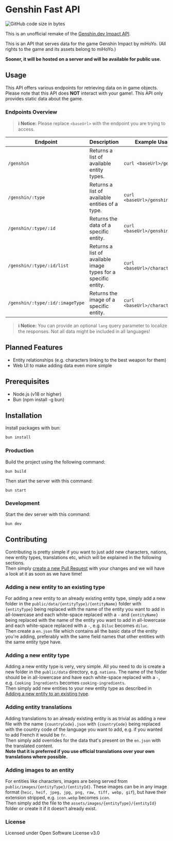 # Genshin Fast API

![GitHub code size in bytes](https://img.shields.io/github/languages/code-size/Fo0xx/genshin-fast-api?style=for-the-badge)

This is an unofficial remake of the [Genshin.dev Impact API](https://github.com/genshindev/api).

This is an API that serves data for the game Genshin Impact by miHoYo.
(All rights to the game and its assets belong to miHoYo.)

**Sooner, it will be hosted on a server and will be available for public use.**

## Usage

This API offers various endpoints for retrieving data on in game objects.
Please note that this API does **NOT** interact with your game!.
This API only provides static data about the game.

### Endpoints Overview

> **:information_source: Notice:** Please replace `<baseUrl>` with the endpoint you are trying to access.

| Endpoint                        | Description                                                      | Example Usage (bash)                  |
| ------------------------------- | ---------------------------------------------------------------- | ------------------------------------- |
| `/genshin`                      | Returns a list of available entity types.                        | `curl <baseUrl>/genshin`              |
| `/genshin/:type`                | Returns a list of available entities of a type.                  | `curl <baseUrl>/genshin/characters`   |
| `/genshin/:type/:id`            | Returns the data of a specific entity.                           | `curl <baseUrl>/genshin/characters/1` |
| `/genshin/:type/:id/list`       | Returns a list of available image types for a specific entity.   | `curl <baseUrl>/characters/1/list`    |
| `/genshin/:type/:id/:imageType` | Returns the image of a specific entity.                          | `curl <baseUrl>/characters/1/card`    |

> **:information_source: Notice:** You can provide an optional `lang` query parameter to localize the responses.
> Not all data might be included in all languages!

## Planned Features

- Entity relationships (e.g. characters linking to the best weapon for them)
- Web UI to make adding data even more simple

## Prerequisites

- Node.js (v18 or higher)
- Bun (npm install -g bun)

## Installation

Install packages with bun:

```bash 
bun install
```

### Production

Build the project using the following command:

```
bun build
```

Then start the server with this command:

```
bun start
```

### Development

Start the dev server with this command:

```
bun dev
```

## Contributing

Contributing is pretty simple if you want to just add new characters, nations, new entity types, translations etc, which will be explained in the following sections. \
Then simply [create a new Pull Request](https://github.com/Fo0xx/genshin-fast-api/pulls) with your changes and we will have a look at it as soon as we have time!

### Adding a new entity to an existing type

For adding a new entity to an already existing entity type, simply add a new folder in the `public/data/{entityType}/{entityName}` folder with `{entityType}` being replaced with the name of the entity you want to add in all-lowercase and each white-space replaced with a `-` and `{entityName}` being replaced with the name of the entity you want to add in all-lowercase and each white-space replaced with a `-`, e.g. `Diluc` becomes `diluc`. \
Then create a `en.json` file which contains all the basic data of the entity you're adding, preferably with the same field names that other entities with the same entity type have.

### Adding a new entity type

Adding a new entity type is very, very simple. All you need to do is create a new folder in the `public/data` directory, e.g. `nations`. The name of the folder should be in all-lowercase and have each white-space replaced with a `-`, e.g. `Cooking Ingredients` becomes `cooking-ingredients`. \
Then simply add new entities to your new entity type as described in [Adding a new entity to an existing type](#Adding-a-new-entity-to-an-existing-type).

### Adding entity translations

Adding translations to an already existing entity is as trivial as adding a new file with the name `{countryCode}.json` with `{countryCode}` being replaced with the country code of the language you want to add, e.g. if you wanted to add French it would be `fr`. \
Then simply add overrides for the data that's present on the `en.json` with the translated content. \
**Note that it is preferred if you use official translations over your own translations where possible.**

### Adding images to an entity

For entities like characters, images are being served from `public/images/{entityType}/{entityId}`. These images can be in any image format (`heic, heif, jpeg, jpg, png, raw, tiff, webp, gif`), but have their extension stripped, e.g. `icon.webp` becomes `icon`. \
Then simply add the file to the `assets/images/{entityType}/{entityId}` folder or create it if it doesn't already exist.

### License

Licensed under Open Software License v3.0
